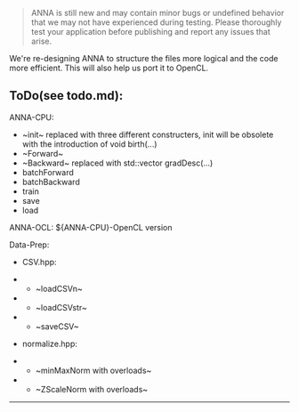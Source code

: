 > ANNA is still new and may contain minor bugs or undefined behavior that we may not have experienced during testing. Please thoroughly test your application before publishing and report any issues that arise.

We're re-designing ANNA to structure the files more logical and the code more efficient. This will also help us port it to OpenCL.

ToDo(see todo.md):
---
ANNA-CPU:
- ~init~ replaced with three different constructers, init will be obsolete with the introduction of void birth(...)
- ~Forward~
- ~Backward~ replaced with std::vector<float> gradDesc(...)
- batchForward
- batchBackward
- train
- save
- load

ANNA-OCL:
${ANNA-CPU}-OpenCL version

Data-Prep:
- CSV.hpp:
- - ~loadCSVn~
- - ~loadCSVstr~
- - ~saveCSV~

- normalize.hpp:
- - ~minMaxNorm with overloads~
- - ~ZScaleNorm with overloads~
---
